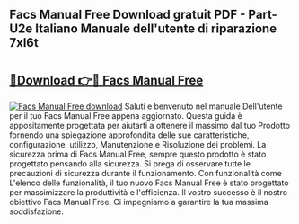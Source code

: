 ## Facs Manual Free Download gratuit PDF - Part-U2e Italiano Manuale dell'utente di riparazione 7xl6t

# <h2><a href="http://dfb99x.blite.top/?on=Facs+Manual+Free">🔗Download 👉🔴 Facs Manual Free</a></h2>

[![Facs Manual Free download](https://i.imgur.com/lujVjoI.png)](http://dfb99x.blite.top/?on=Facs+Manual+Free)
Saluti e benvenuto nel manuale Dell'utente per il tuo Facs Manual Free appena aggiornato. Questa guida è appositamente progettata per aiutarti a ottenere il massimo dal tuo Prodotto fornendo una spiegazione approfondita delle sue caratteristiche, configurazione, utilizzo, Manutenzione e Risoluzione dei problemi. La sicurezza prima di Facs Manual Free, sempre questo prodotto è stato progettato pensando alla sicurezza. Si prega di osservare tutte le precauzioni di sicurezza durante il funzionamento. Con funzionalità come L'elenco delle funzionalità, il tuo nuovo Facs Manual Free è stato progettato per massimizzare la produttività e l'efficienza. Il vostro successo è il nostro obiettivo Facs Manual Free. Ci impegniamo a garantire la tua massima soddisfazione.
